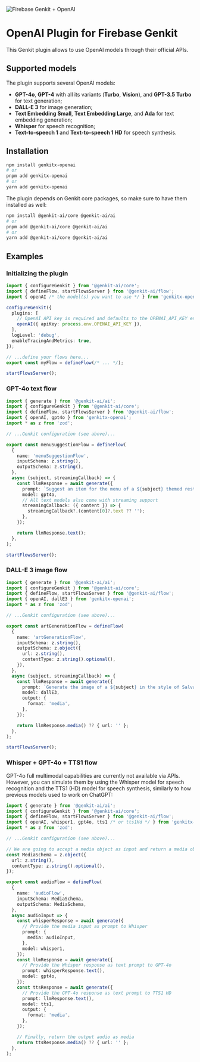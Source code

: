 ![Firebase Genkit + OpenAI](https://github.com/firebase-community/genkit-plugins/blob/main/assets/genkit-openai.png?raw=true)

# OpenAI Plugin for Firebase Genkit

This Genkit plugin allows to use OpenAI models through their official APIs.

## Supported models

The plugin supports several OpenAI models:

- **GPT-4o**, **GPT-4** with all its variants (**Turbo**, **Vision**), and **GPT-3.5 Turbo** for text generation;
- **DALL-E 3** for image generation;
- **Text Embedding Small**, **Text Embedding Large**, and **Ada** for text embedding generation;
- **Whisper** for speech recognition;
- **Text-to-speech 1** and **Text-to-speech 1 HD** for speech synthesis.

## Installation

```bash
npm install genkitx-openai
# or
pnpm add genkitx-openai
# or
yarn add genkitx-openai
```

The plugin depends on Genkit core packages, so make sure to have them installed as well:

```bash
npm install @genkit-ai/core @genkit-ai/ai
# or
pnpm add @genkit-ai/core @genkit-ai/ai
# or
yarn add @genkit-ai/core @genkit-ai/ai
```

## Examples

### Initializing the plugin

```ts
import { configureGenkit } from '@genkit-ai/core';
import { defineFlow, startFlowsServer } from '@genkit-ai/flow';
import { openAI /* the model(s) you want to use */ } from 'genkitx-openai';

configureGenkit({
  plugins: [
    // OpenAI API key is required and defaults to the OPENAI_API_KEY environment variable
    openAI({ apiKey: process.env.OPENAI_API_KEY }),
  ],
  logLevel: 'debug',
  enableTracingAndMetrics: true,
});

// ...define your flows here...
export const myFlow = defineFlow(/* ... */);

startFlowsServer();
```

### GPT-4o text flow

```ts
import { generate } from '@genkit-ai/ai';
import { configureGenkit } from '@genkit-ai/core';
import { defineFlow, startFlowsServer } from '@genkit-ai/flow';
import { openAI, gpt4o } from 'genkitx-openai';
import * as z from 'zod';

// ...Genkit configuration (see above)...

export const menuSuggestionFlow = defineFlow(
  {
    name: 'menuSuggestionFlow',
    inputSchema: z.string(),
    outputSchema: z.string(),
  },
  async (subject, streamingCallback) => {
    const llmResponse = await generate({
      prompt: `Suggest an item for the menu of a ${subject} themed restaurant`,
      model: gpt4o,
      // All text models also come with streaming support
      streamingCallback: ({ content }) => {
        streamingCallback?.(content[0]?.text ?? '');
      },
    });

    return llmResponse.text();
  },
);

startFlowsServer();
```

### DALL-E 3 image flow

```ts
import { generate } from '@genkit-ai/ai';
import { configureGenkit } from '@genkit-ai/core';
import { defineFlow, startFlowsServer } from '@genkit-ai/flow';
import { openAI, dallE3 } from 'genkitx-openai';
import * as z from 'zod';

// ...Genkit configuration (see above)...

export const artGenerationFlow = defineFlow(
  {
    name: 'artGenerationFlow',
    inputSchema: z.string(),
    outputSchema: z.object({
      url: z.string(),
      contentType: z.string().optional(),
    }),
  },
  async (subject, streamingCallback) => {
    const llmResponse = await generate({
      prompt: `Generate the image of a ${subject} in the style of Salvador Dali`,
      model: dallE3,
      output: {
        format: 'media',
      },
    });

    return llmResponse.media() ?? { url: '' };
  },
);

startFlowsServer();
```

### Whisper + GPT-4o + TTS1 flow

GPT-4o full multimodal capabilities are currently not available via APIs.
However, you can simulate them by using the Whisper model for speech
recognition and the TTS1 (HD) model for speech synthesis, similarly to how
previous models used to work on ChatGPT:

```ts
import { generate } from '@genkit-ai/ai';
import { configureGenkit } from '@genkit-ai/core';
import { defineFlow, startFlowsServer } from '@genkit-ai/flow';
import { openAI, whisper1, gpt4o, tts1 /* or tts1Hd */ } from 'genkitx-openai';
import * as z from 'zod';

// ...Genkit configuration (see above)...

// We are going to accept a media object as input and return a media object as output
const MediaSchema = z.object({
  url: z.string(),
  contentType: z.string().optional(),
});

export const audioFlow = defineFlow(
  {
    name: 'audioFlow',
    inputSchema: MediaSchema,
    outputSchema: MediaSchema,
  },
  async audioInput => {
    const whisperResponse = await generate({
      // Provide the media input as prompt to Whisper
      prompt: {
        media: audioInput,
      },
      model: whisper1,
    });
    const llmResponse = await generate({
      // Provide the Whisper response as text prompt to GPT-4o
      prompt: whisperResponse.text(),
      model: gpt4o,
    });
    const ttsResponse = await generate({
      // Provide the GPT-4o response as text prompt to TTS1 HD
      prompt: llmResponse.text(),
      model: tts1,
      output: {
        format: 'media',
      },
    });

    // Finally, return the output audio as media
    return ttsResponse.media() ?? { url: '' };
  },
);
```
